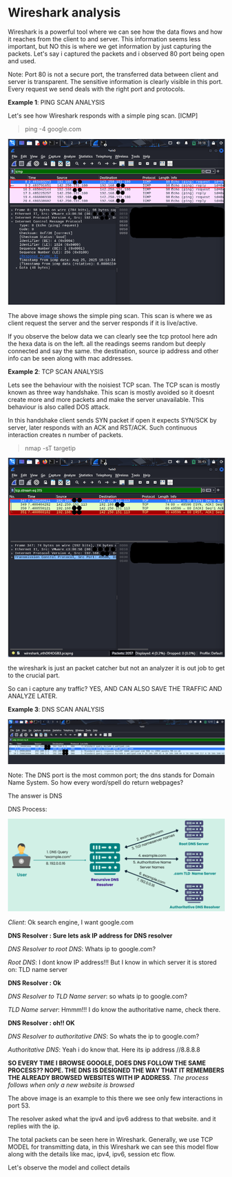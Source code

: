 # Wireshark analysis

Wireshark is a powerful tool where we can see how the data flows and how it reaches from the client to and server. This information seems less important, but NO this is where we get information by just capturing the packets. Let's say i captured the packets and i observed 80 port being open and used.

Note: Port 80 is not a secure port, the transferred data between client and server is transparent. The sensitive information is clearly visible in this port. Every request we send deals with the right port and protocols.

__Example 1__: PING SCAN ANALYSIS

Let's see how Wireshark responds with a simple ping scan. [ICMP]

> ping -4 google.com

![Wireshark example](https://github.com/WEAREJAM/Kickstart_at_ElevateLabs-WiresharkAnalysis/blob/main/assets/sample1.png?raw=true)

The above image shows the simple ping scan. This scan is where we as client request the server and the server responds if it is live/active. 

If you observe the below data we can clearly see the tcp protool here adn the hexa data is on the left. all the readings seems random but deeply connected and say the same. the destination, source ip address and other info can be seen along with mac addresses. 

__Example 2__: TCP SCAN ANALYSIS

Lets see the behaviour with the noisiest TCP scan. The TCP scan is mostly known as three way handshake. This scan is mostly avoided so it doesnt create more and more packets and make the server unavailable. This behaviour is also called DOS attack. 

In this handshake client sends SYN packet if open it expects SYN/SCK by server, later responds with an ACK and RST/ACK. Such continuous interaction creates n number of packets.

> nmap -sT targetip

![Wireshark example](https://github.com/WEAREJAM/Kickstart_at_ElevateLabs-WiresharkAnalysis/blob/main/assets/sample2.png?raw=true)

the wireshark is just an packet catcher but not an analyzer it is out job to get to the crucial part. 

So can i capture any traffic? YES, AND CAN ALSO SAVE THE TRAFFIC AND ANALYZE LATER.

__Example 3__: DNS SCAN ANALYSIS

![Wireshark example](https://github.com/WEAREJAM/Kickstart_at_ElevateLabs-WiresharkAnalysis/blob/main/assets/sample3.png?raw=true) 

Note: The DNS port is the most common port; the dns stands for Domain Name System. So how every word/spell do return webpages? 

The answer is DNS

DNS Process:

![Wireshark example](https://github.com/WEAREJAM/Kickstart_at_ElevateLabs-WiresharkAnalysis/blob/main/assets/sample4.png?raw=true) 

_Client_:                            Ok search engine, I want google.com

__DNS Resolver :                     Sure lets ask IP address for DNS resolver__

_DNS Resolver to root DNS_:          Whats ip to google.com?

_Root DNS_:                          I dont know IP address!!! But I know in which server it is stored on: TLD name server

__DNS Resolver :                     Ok__

_DNS Resolver to TLD Name server_:   so whats ip to google.com?

_TLD Name server_:                   Hmmm!!! I do know the authoritative name, check there.

__DNS Resolver :                     oh!! OK__

_DNS Resolver to authoritative DNS_: So whats the ip to google.com?

_Authoritative DNS_:                 Yeah i do know that. Here its ip address //8.8.8.8

__SO EVERY TIME I BROWSE GOOGLE, DOES DNS FOLLOW THE SAME PROCESS?? NOPE. THE DNS IS DESIGNED THE WAY THAT IT REMEMBERS THE ALREADY BROWSED WEBSITES WITH IP ADDRESS__. _The process follows when only a new website is browsed_

The above image is an example to this there we see only few interactions in port 53. 

The resolver asked what the ipv4 and ipv6 address to that website. and it replies with the ip. 

The total packets can be seen here in Wireshark. Generally, we use TCP MODEL for transmitting data, in this Wireshark we can see this model flow along with the details like mac, ipv4, ipv6, session etc flow.

Let's observe the model and collect details 




